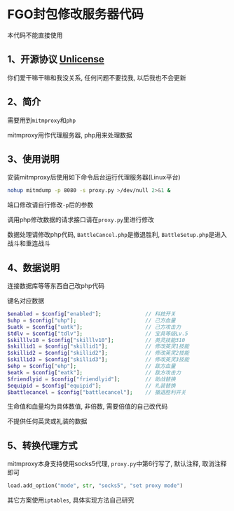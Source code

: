 # FGO封包修改服务器代码

本代码不能直接使用

## 1、开源协议 [Unlicense](<http://unlicense.org>)

你们爱干嘛干嘛和我没关系, 任何问题不要找我, 以后我也不会更新

## 2、简介

需要用到`mitmproxy`和`php`

mitmproxy用作代理服务器, php用来处理数据

## 3、使用说明

安装mitmproxy后使用如下命令后台运行代理服务器(Linux平台)

```bash
nohup mitmdump -p 8080 -s proxy.py >/dev/null 2>&1 &
```

端口修改请自行修改`-p`后的参数

调用php修改数据的请求接口请在`proxy.py`里进行修改

数据处理请修改php代码, `BattleCancel.php`是撤退胜利, `BattleSetup.php`是进入战斗和重连战斗

## 4、数据说明

连接数据库等等东西自己改php代码

键名对应数据

```php
$enabled = $config["enabled"];              // 科技开关
$uhp = $config["uhp"];                      // 己方血量
$uatk = $config["uatk"];                    // 己方攻击力
$tdlv = $config["tdlv"];                    // 宝具等级Lv.5
$skilllv10 = $config["skilllv10"];          // 英灵技能310
$skillid1 = $config["skillid1"];            // 修改英灵1技能
$skillid2 = $config["skillid2"];            // 修改英灵2技能
$skillid3 = $config["skillid3"];            // 修改英灵3技能
$ehp = $config["ehp"];                      // 敌方血量
$eatk = $config["eatk"];                    // 敌方攻击力
$friendlyid = $config["friendlyid"];        // 助战替换
$equipid = $config["equipid"];              // 礼装替换
$battlecancel = $config["battlecancel"];    // 撤退胜利开关
```

生命值和血量均为具体数值, 非倍数, 需要倍值的自己改代码

不提供任何英灵或礼装的数据

## 5、转换代理方式

mitmproxy本身支持使用socks5代理, `proxy.py`中第6行写了, 默认注释, 取消注释即可

```python
load.add_option("mode", str, "socks5", "set proxy mode")
```

其它方案使用`iptables`, 具体实现方法自己研究

